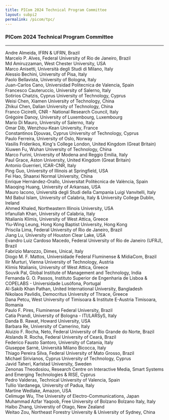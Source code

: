```yaml
---
title: PICom 2024 Technical Program Committee
layout: subpi2
permalink: /picom/tpc/
---
```



<h3>PICom 2024 Technical Program Committee</h3>
<hr/>
Andre Almeida, IFRN & UFRN, Brazil<br>
Marcelo P. Alves, Federal University of Rio de Janeiro, Brazil<br>
Md Amiruzzaman, West Chester University, USA<br>
Marco Anisetti, Università degli Studi di Milano, Italy<br>
Alessio Bechini, University of Pisa, Italy<br>
Paolo Bellavista, University of Bologna, Italy<br>
Juan-Carlos Cano, Universidad Politecnica de Valencia, Spain<br>
Francesco Cauteruccio, University of Salerno, Italy<br>
Sotirios Chatzis, Cyprus University of Technology, Cyprus<br>
Weisi Chen, Xiamen University of Technology, China<br>
Zhikui Chen, Dalian University of Technology, China<br>
Franco Cicirelli, CNR - National Research Council, Italy<br>
Grégoire Danoy, University of Luxembourg, Luxembourg<br>
Mario Di Mauro, University of Salerno, Italy<br>
Omar Dib, Wenzhou-Kean University, France<br>
Constantinos Djouvas, Cyprus University of Technology, Cyprus<br>
Paulo Ferreira, University of Oslo, Norway<br>
Vasilis Friderikos, King's College London, United Kingdom (Great Britain)<br>
Xiuwen Fu, Wuhan University of Technology, China<br>
Marco Furini, University of Modena and Reggio Emilia, Italy<br>
Paul Grace, Aston University, United Kingdom (Great Britain)<br>
Antonio Guerrieri, ICAR-CNR, Italy<br>
Ping Guo, University of Illinois at Springfield, USA<br>
Fei Hao, Shaanxi Normal University, China<br>
Enrique Hernández-Orallo, Universitat Politècnica de València, Spain<br>
Miaoqing Huang, University of Arkansas, USA<br>
Mauro Iacono, Università degli Studi della Campania Luigi Vanvitelli, Italy<br>
Md Babul Islam, University of Calabria, Italy & University College Dublin, Ireland<br>
Ahmed Khaled, Northeastern Illinois University, USA<br>
Irfanullah Khan, University of Calabria, Italy<br>
Ntalianis Klimis, University of West Attica, Greece<br>
Yiu-Wing Leung, Hong Kong Baptist University, Hong Kong<br>
Priscila Lima, Federal University of Rio de Janeiro, Brazil<br>
Jiang Lu, University of Houston Clear Lake, USA<br>
Evandro Luiz Cardoso Macedo, Federal University of Rio de Janeiro (UFRJ), Brazil<br>
Fabrizio Marozzo, Dimes, Unical, Italy<br>
Diogo M. F. Mattos, Universidade Federal Fluminense & MídiaCom, Brazil<br>
Ilir Murturi, Vienna University of Technology, Austria<br>
Klimis Ntalianis, University of West Attica, Greece<br>
Souvik Pal, Global Institute of Management and Technology, India<br>
Fernanda G. O. Passos, Instituto Superior de Engenharia de Lisboa & COPELABS - Universidade Lusófona, Portugal<br>
Al-Sakib Khan Pathan, United International University, Bangladesh<br>
Nikolaos Pavlidis, Democritus University of Thrace, Greece<br>
Dana Petcu, West University of Timisoara & Institute E-Austria Timisoara, Romania<br>
Paulo F. Pires, Fluminense Federal University, Brazil<br>
Catia Prandi, University of Bologna - ITI/LARSyS, Italy<br>
Danda B. Rawat, Howard University, USA<br>
Barbara Re, University of Camerino, Italy<br>
Aluizio F. Rocha, Neto, Federal University of Rio Grande do Norte, Brazil<br>
Atslands R. Rocha, Federal University of Ceará, Brazil<br>
Federico Fausto Santoro, University of Catania, Italy<br>
Giuseppe Sarnè, Università Milano Bicocca, Italy<br>
Thiago Pereira Silva, Federal University of Mato Grosso, Brazil<br>
Michael Sirivianos, Cyprus University of Technology, Cyprus<br>
Javid Taheri, Karlstad University, Sweden<br>
Zenonas Theodosiou, Research Centre on Interactive Media, Smart Systems and Emerging Technologies & RISE, Cyprus<br>
Pedro Valderas, Technical University of Valencia, Spain<br>
Tullio Vardanega, University of Padua, Italy<br>
Martine Wedlake, Amazon, USA<br>
Celimuge Wu, The University of Electro-Communications, Japan<br>
Muhammad Azfar Yaqoob, Free University of Bolzano Bolzano Italy, Italy<br>
Haibo Zhang, Universtiy of Otago, New Zealand<br>
Weitao Zou, Northeast Forestry University & University of Sydney, China<br>
